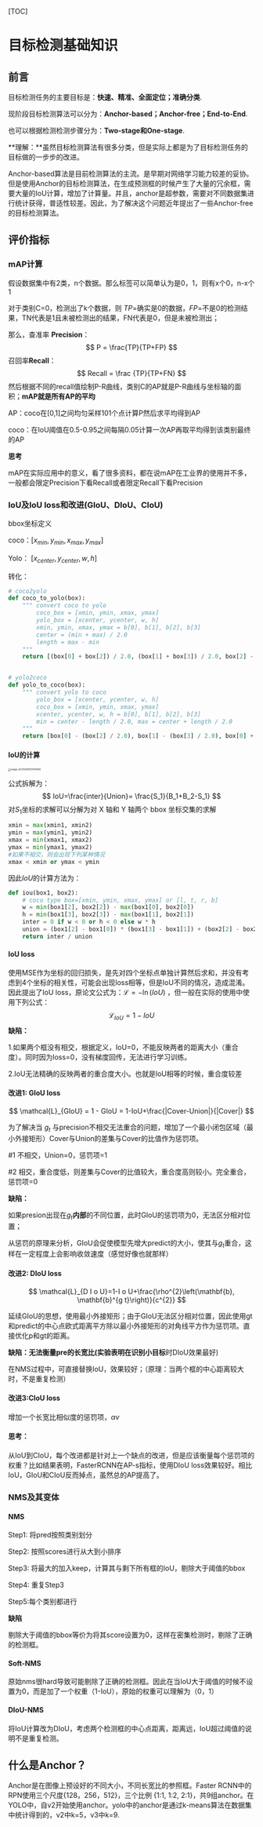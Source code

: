 [TOC]

# 目标检测基础知识

## 前言

目标检测任务的主要目标是：**快速、精准、全面定位；准确分类**.

现阶段目标检测算法可以分为：**Anchor-based；Anchor-free；End-to-End**.

也可以根据检测检测步骤分为：**Two-stage和One-stage**.

**理解：**虽然目标检测算法有很多分类，但是实际上都是为了目标检测任务的目标做的一步步的改进。

Anchor-based算法是目前检测算法的主流。是早期对网络学习能力较差的妥协。但是使用Anchor的目标检测算法，在生成预测框的时候产生了大量的冗余框，需要大量的IoU计算，增加了计算量。并且，anchor是超参数，需要对不同数据集进行统计获得，普适性较差。因此，为了解决这个问题近年提出了一些Anchor-free的目标检测算法。

## 评价指标

### mAP计算

假设数据集中有2类，n个数据。那么标签可以简单认为是0，1，则有x个0，n-x个1

对于类别C=0，检测出了k个数据，则 $TP=$确实是0的数据，$FP=$不是0的检测结果，TN代表是1且未被检测出的结果，FN代表是0，但是未被检测出；

那么，查准率 **Precision**：
$$
P = \frac{TP}{TP+FP}
$$
召回率**Recall**：
$$
Recall = \frac {TP}{TP+FN}
$$
然后根据不同的recall值绘制P-R曲线，类别C的AP就是P-R曲线与坐标轴的面积；**mAP就是所有AP的平均**

AP：coco在[0,1]之间均匀采样101个点计算P然后求平均得到AP

coco：在IoU阈值在0.5-0.95之间每隔0.05计算一次AP再取平均得到该类别最终的AP

**思考**

mAP在实际应用中的意义，看了很多资料，都在说mAP在工业界的使用并不多，一般都会限定Precision下看Recall或者限定Recall下看Precision

### IoU及IoU loss和改进(GIoU、DIoU、CIoU)

bbox坐标定义

coco：$[x_{min},y_{min},x_{max},y_{max}]$

Yolo： $[x_{center},y_{center},w,h]$

转化：

```python
# coco2yolo
def coco_to_yolo(box):
    """ convert coco to yolo
        coco_box = [xmin, ymin, xmax, ymax]
        yolo_box = [xcenter, ycenter, w, h]
        xmin, ymin, xmax, ymax = b[0], b[1], b[2], b[3]
        center = (min + max) / 2.0
        length = max - min
    """
    return [(box[0] + box[2]) / 2.0, (box[1] + box[3]) / 2.0, box[2] - box[0], box[3] - box[1]]


# yolo2coco
def yolo_to_coco(box):
    """ convert yolo to coco
        yolo_box = [xcenter, ycenter, w, h]
        coco_box = [xmin, ymin, xmax, ymax]
        xcenter, ycenter, w, h = b[0], b[1], b[2], b[3]
        min = center - length / 2.0, max = center + length / 2.0
    """
    return [box[0] - (box[2] / 2.0), box[1] - (box[3] / 2.0), box[0] + (box[2] / 2.0), box[1] + (box[3] / 2.0)]
```

#### IoU​的计算

<img src="./img/image-20210408103104956.png" alt="image-20210408103104956" style="zoom:33%;" />  

公式拆解为：
$$
IoU=\frac{inter}{Union}= \frac{S_1}{B_1+B_2-S_1}
$$
对$S_1$坐标的求解可以分解为对 X 轴和 Y 轴两个 bbox 坐标交集的求解

```python
xmin = max(xmin1, xmin2)
ymin = max(ymin1, ymin2)
xmax = min(xmax1, xmax2)
ymax = min(ymax1, ymax2)
#如果不相交，则会出现下列某种情况
xmax < xmin or ymax < ymin
```

因此$IoU$的计算方法为：

```python
def iou(box1, box2):
    # coco type box=[xmin, ymin, xmax, ymax] or [l, t, r, b]
    w = min(box1[2], box2[2]) - max(box1[0], box2[0])
    h = min(box1[3], box2[3]) - max(box1[1], box2[1])
    inter = 0 if w < 0 or h < 0 else w * h
    union = (box1[2] - box1[0]) * (box1[3] - box1[1]) + (box2[2] - box2[0]) * (box2[3] - box2[1]) - inter + 1e-6
    return inter / union
```

#### IoU loss

使用MSE作为坐标的回归损失，是先对四个坐标点单独计算然后求和，并没有考虑到4个坐标的相关性，可能会出现loss相等，但是IoU不同的情况，造成混淆。因此提出了IoU loss，原论文公式为：$\mathcal{L}=-\ln (I o U)$ ，但一般在实际的使用中使用下列公式：
$$
\mathcal{L}_{IoU} = 1 - IoU
$$
**缺陷：**

1.如果两个框没有相交，根据定义，IoU=0，不能反映两者的距离大小（重合度）。同时因为loss=0，没有梯度回传，无法进行学习训练。

2.IoU无法精确的反映两者的重合度大小。也就是IoU相等的时候，重合度较差

#### 改进1: GIoU loss

$$
\mathcal{L}_{GIoU} = 1 - GIoU = 1-IoU+\frac{|Cover-Union|}{|Cover|}
$$

为了解决当 $g_t$ 与precision不相交无法重合的问题，增加了一个最小闭包区域（最小外接矩形）Cover与Union的差集与Cover的比值作为惩罚项。

#1 不相交，Union=0，惩罚项=1

#2 相交，重合度低，则差集与Cover的比值较大，重合度高则较小。完全重合，惩罚项=0

**缺陷：**

如果presion出现在$g_t$**内部**的不同位置，此时GIoU的惩罚项为0，无法区分相对位置；

从惩罚的原理来分析，GIoU会促使模型先增大predict的大小，使其与$g_t$重合，这样在一定程度上会影响收敛速度（感觉好像也就那样）

#### 改进2: DIoU loss

$$
\mathcal{L}_{D I o U}=1-I o U+\frac{\rho^{2}\left(\mathbf{b}, \mathbf{b}^{g t}\right)}{c^{2}}
$$

延续GIoU的思想，使用最小外接矩形；由于GIoU无法区分相对位置，因此使用gt和predict的中心点欧式距离平方除以最小外接矩形的对角线平方作为惩罚项。直接优化p和gt的距离。

**缺陷：**无法衡量pre的长宽比(实验表明在**识别小目标**时DIoU效果最好)

在NMS过程中，可直接替换IoU，效果较好；（原理：当两个框的中心距离较大时，不是重复检测）

#### 改进3:CIoU loss

增加一个长宽比相似度的惩罚项，$\alpha v$ 

#### 思考：

从IoU到CIoU，每个改进都是针对上一个缺点的改进，但是应该衡量每个惩罚项的权重？比如结果表明，FasterRCNN在AP-s指标，使用DIoU loss效果较好。相比IoU，GIoU和CIoU反而掉点，虽然总的AP提高了。

### NMS及其变体

#### NMS

Step1: 将pred按照类别划分

Step2: 按照scores进行从大到小排序

Step3: 将最大的加入keep，计算其与剩下所有框的IoU，剔除大于阈值的bbox

Step4: 重复Step3

Step5:每个类别都进行

**缺陷**

剔除大于阈值的bbox等价为将其score设置为0，这样在密集检测时，剔除了正确的检测框。

#### Soft-NMS

原始nms很hard导致可能剔除了正确的检测框。因此在当IoU大于阈值的时候不设置为0，而是加了一个权重（1-IoU），原始的权重可以理解为（0，1）

#### DIoU-NMS

将IoU计算改为DIoU，考虑两个检测框的中心点距离，距离远，IoU超过阈值的说明不是重复检测。

## 什么是Anchor？

Anchor是在图像上预设好的不同大小，不同长宽比的参照框。Faster RCNN中的RPN使用三个尺度{128，256，512}，三个比例 {1:1, 1:2, 2:1}，共9组anchor。在YOLO中，自v2开始使用anchor。yolo中的anchor是通过k-means算法在数据集中统计得到的，v2中k=5，v3中k=9.